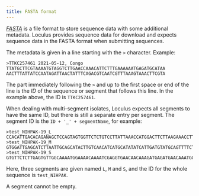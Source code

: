 ```yaml
---
title: FASTA format
---
```


[_FASTA_](https://en.wikipedia.org/wiki/FASTA_format) is a file format to store sequence data with some additional metadata.
Loculus provides sequence data for download and expects sequence data in the FASTA format when submitting sequences.

The metadata is given in a line starting with the `>` character. Example:

```
>TTKC257461 2021-05-12, Congo
TTATGCTTCGTAAAATGTAGGTCTTGAACCAAACATTCTTTGAAAAAATGAGATGCATAA
AACTTTATTATCCAATAGATTAACTATTTCAGACGTCAATCGTTTAAAGTAAACTTCGTA
```

The part immediately following the `>` and up to the first space or end of the line is the _ID_ of the sequence or segment that follows this line. In the example above, the ID is `TTKC257461`.

When dealing with multi-segment isolates, Loculus expects all segments to have the same ID, but there is still a separate entry per segment. The segment ID is the `ID + '_' + segmentName`, for example:

```
>test_NIHPAK-19_L
CCACATTGACACAGANAGCTCCAGTAGTGGTTCTCTGTCCTTATTAAACCATGGACTTCTTAAGAAACCTTGACTGGACTCAGGTGATTGCTAGTCAGTATGTGACCAATCCCAGGTTTAATATCTCTGATTACTTCGAGATTGTTCGACAGCCTGAAGCAGATAAGTCTTCACTACTCATGAGTTTC
>test_NIHPAK-19_M
GTGGATTGAGCATCTTAATTGCAGCATACTTGTCAACATCATGCATATATCATTGATGTATGCAGTTTTCTGCTTGCAGCTGTGCGGTCTAGGGAAAACTAACGGACTACACAATGGGACTGAACACAATAAGACACACGTTATGACAACGCCTGATGACAGTCGGAAGAGCTGTGAAATAGACAGTATC
>test_NIHPAK-19_S
GTGTTCTCTTGAGTGTTGGCAAAATGGAAAACAAAATCGAGGTGAACAACAAAGATGAGATGAACAAATGGTTTGAGGAGTTCAAGAAAGGAAATGGACTTGTGGACACTTTCACAAACTCNTATTCCTTTTGTGAAAGCGTNCCAAATCTGGACAGNTTTGTNAATGGAGAAAAGACATAGGCTTCCGTGTCA
```

Here, three segments are given named `L`, `M` and `S`, and the ID for the whole sequence is `test_NIHPAK`.

A segment cannot be empty.

